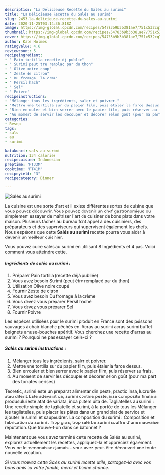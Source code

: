 ```yaml
---
description: "La Délicieuse Recette du Salés au surimi"
title: "La Délicieuse Recette du Salés au surimi"
slug: 2453-la-delicieuse-recette-du-sales-au-surimi
date: 2020-11-25T03:14:36.818Z
image: https://img-global.cpcdn.com/recipes/54783b9b3b381ae7/751x532cq70/sales-au-surimi-photo-principale-de-la-recette.jpg
thumbnail: https://img-global.cpcdn.com/recipes/54783b9b3b381ae7/751x532cq70/sales-au-surimi-photo-principale-de-la-recette.jpg
cover: https://img-global.cpcdn.com/recipes/54783b9b3b381ae7/751x532cq70/sales-au-surimi-photo-principale-de-la-recette.jpg
author: Kate Holmes
ratingvalue: 4.6
reviewcount: 5
recipeingredient:
- " Pain tortilla recette dj publie"
- " Surimi peut tre remplac par du thon"
- " Olive noire coup"
- " Zeste de citron"
- " Du fromage  la crme"
- " Persil hach"
- " Sel"
- " Poivre"
recipeinstructions:
- "Mélanger tous les ingrédients, saler et poivrer."
- "Mettre une tortilla sur du papier film, puis étaler la farce dessus."
- "Bien enrouler et bien serrer avec le papier film, puis réserver au frais."
- "Au moment de servir les découper et décorer selon goût (pour ma part des tomates cerises)"
categories:
- Resep
tags:
- sals
- au
- surimi

katakunci: sals au surimi 
nutrition: 134 calories
recipecuisine: Indonesian
preptime: "PT33M"
cooktime: "PT41M"
recipeyield: "3"
recipecategory: Dinner

---
```



![Salés au surimi](https://img-global.cpcdn.com/recipes/54783b9b3b381ae7/751x532cq70/sales-au-surimi-photo-principale-de-la-recette.jpg)

La cuisine est une sorte d'art et il existe différentes sortes de cuisine que vous pouvez découvrir. Vous pouvez devenir un chef gastronomique ou simplement essayer de maîtriser l'art de cuisiner de bons plats dans votre maison. Plusieurs tâches au bureau font appel à des cuisiniers, des préparateurs et des superviseurs qui supervisent également les chefs. Nous espérons que cette <strong> Salés au surimi </strong> recette pourra vous aider à devenir un meilleur cuisinier.

<!--inarticleads1-->

Vous pouvez cuire salés au surimi en utilisant 8 Ingrédients et 4 pas. Voici comment vous atteindre cette.

##### Ingrédients de salés au surimi :

1. Préparer  Pain tortilla (recette déjà publiée)
1. Vous avez besoin  Surimi (peut être remplacé par du thon)
1. Utilisation  Olive noire coupé
1. Fournir  Zeste de citron
1. Vous avez besoin  Du fromage à la crème
1. Vous devez vous préparer  Persil haché
1. Vous devez vous préparer  Sel
1. Fournir  Poivre


Les espèces utilisées pour le surimi produit en France sont des poissons sauvages à chair blanche pêchés en. Acras au surimi acras surimi buffet beignets amuse-bouches apéritif. Vous cherchez une recette d&#39;acras au surimi ? Pourquoi ne pas essayer celle-ci ? 

<!--inarticleads2-->

##### Salés au surimi instructions :

1. Mélanger tous les ingrédients, saler et poivrer.
1. Mettre une tortilla sur du papier film, puis étaler la farce dessus.
1. Bien enrouler et bien serrer avec le papier film, puis réserver au frais.
1. Au moment de servir les découper et décorer selon goût (pour ma part des tomates cerises)


Teoretic, surimi este un preparat alimentar din peste, practic insa, lucrurile stau diferit. Este adevarat ca, surimi contine peste, insa compozitia finala a produsului este atat de variata, inca putem uita de. Tagliatelles au surimi : Une recette simple de tagliatelle et surimi, à la portée de tous les Mélanger les tagliatelles, puis placer les pâtes dans un grand plat de service et ajouter le surimi et saupoudrer. La composition du surimi : Composition et fabrication du surimi : Trop gras, trop salé Le surimi souffre d&#39;une mauvaise réputation. Que trouve-t-on dans ce bâtonnet ? 

<!--inarticleads1-->

<p>
Maintenant que vous avez terminé cette recette de Salés au surimi, explorez actuellement les recettes, appliquez-la et appréciez également. Vous ne le reconnaissez jamais - vous avez peut-être découvert une toute nouvelle vocation.
</p>

<p>
<i>Si vous trouvez cette Salés au surimi recette utile, partagez-la avec vos bons amis ou votre famille, merci et bonne chance.</i>
</p>
